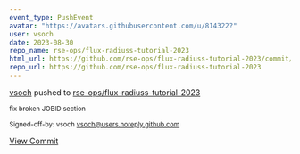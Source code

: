 ```yaml
---
event_type: PushEvent
avatar: "https://avatars.githubusercontent.com/u/814322?"
user: vsoch
date: 2023-08-30
repo_name: rse-ops/flux-radiuss-tutorial-2023
html_url: https://github.com/rse-ops/flux-radiuss-tutorial-2023/commit/abdab0e9a12b3f00820f2ab59e3e6ef8000b2dbc
repo_url: https://github.com/rse-ops/flux-radiuss-tutorial-2023
---
```


<a href='https://github.com/vsoch' target='_blank'>vsoch</a> pushed to <a href='https://github.com/rse-ops/flux-radiuss-tutorial-2023' target='_blank'>rse-ops/flux-radiuss-tutorial-2023</a>

<small>fix broken JOBID section

Signed-off-by: vsoch <vsoch@users.noreply.github.com></small>

<a href='https://github.com/rse-ops/flux-radiuss-tutorial-2023/commit/abdab0e9a12b3f00820f2ab59e3e6ef8000b2dbc' target='_blank'>View Commit</a>
